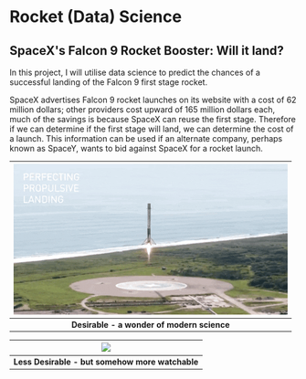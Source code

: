# Rocket (Data) Science

## SpaceX's Falcon 9 Rocket Booster: Will it land?

In this project, I will utilise data science to predict the chances of a successful landing of the Falcon 9 first stage rocket.

SpaceX advertises Falcon 9 rocket launches on its website with a cost of 62 million dollars; other providers cost upward of 165 million dollars each, much of the savings is because SpaceX can reuse the first stage. Therefore if we can determine if the first stage will land, we can determine the cost of a launch. This information can be used if an alternate company, perhaps known as SpaceY, wants to bid against SpaceX for a rocket launch.

| ![](images/landing_1.gif) |
|:--:|
| **Desirable - a wonder of modern science** |

| ![](images/crash.gif) |
| :--:|
| **Less Desirable - but somehow more watchable** |
